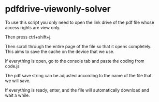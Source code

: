 # pdfdrive-viewonly-solver

To use this script you only need to open the link drive of the pdf file whose access rights are view only.

Then press ctrl+shift+j.

Then scroll through the entire page of the file so that it opens completely. This aims to save the cache on the device that we use.

If everything is open, go to the console tab and paste the coding from code.js

The pdf.save string can be adjusted according to the name of the file that we will save.

If everything is ready, enter, and the file will automatically download and wait a while.
